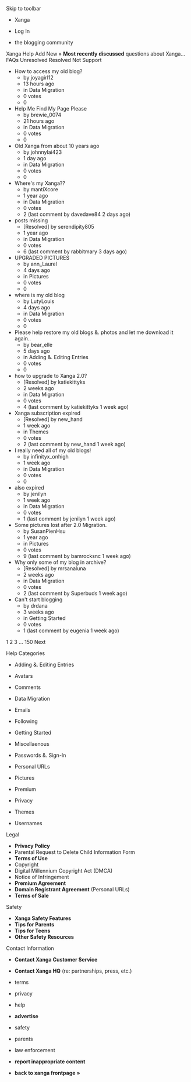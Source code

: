 Skip to toolbar

*   Xanga

*   Log In

*   the blogging community

Xanga Help Add New » **Most recently discussed** questions about Xanga… FAQs Unresolved Resolved Not Support

*   How to access my old blog?
    *   by joyagirl12
    *   13 hours ago
    *   in Data Migration
    *   0 votes
    *   0
*   Help Me Find My Page Please
    *   by brewie\_0074
    *   21 hours ago
    *   in Data Migration
    *   0 votes
    *   0
*   Old Xanga from about 10 years ago
    *   by johnnylai423
    *   1 day ago
    *   in Data Migration
    *   0 votes
    *   0
*   Where's my Xanga??
    *   by mantiXcore
    *   1 year ago
    *   in Data Migration
    *   0 votes
    *   2 (last comment by davedave84 2 days ago)
*   posts missing
    *   \[Resolved\] by serendipity805
    *   1 year ago
    *   in Data Migration
    *   0 votes
    *   6 (last comment by rabbitmary 3 days ago)
*   UPGRADED PICTURES
    *   by ann\_Laurel
    *   4 days ago
    *   in Pictures
    *   0 votes
    *   0
*   where is my old blog
    *   by LutyLouis
    *   4 days ago
    *   in Data Migration
    *   0 votes
    *   0
*   Please help restore my old blogs &. photos and let me download it again..
    *   by bear\_elle
    *   5 days ago
    *   in Adding &. Editing Entries
    *   0 votes
    *   0
*   how to upgrade to Xanga 2.0?
    *   \[Resolved\] by katiekittyks
    *   2 weeks ago
    *   in Data Migration
    *   0 votes
    *   4 (last comment by katiekittyks 1 week ago)
*   Xanga subscription expired
    *   \[Resolved\] by new\_hand
    *   1 week ago
    *   in Themes
    *   0 votes
    *   2 (last comment by new\_hand 1 week ago)
*   I really need all of my old blogs!
    *   by infinityx\_onhigh
    *   1 week ago
    *   in Data Migration
    *   0 votes
    *   0
*   also expired
    *   by jenilyn
    *   1 week ago
    *   in Data Migration
    *   0 votes
    *   1 (last comment by jenilyn 1 week ago)
*   Some pictures lost after 2.0 Migration.
    *   by SusanPienHsu
    *   1 year ago
    *   in Pictures
    *   0 votes
    *   9 (last comment by bamrocksnc 1 week ago)
*   Why only some of my blog in archive?
    *   \[Resolved\] by mrsanaluna
    *   2 weeks ago
    *   in Data Migration
    *   0 votes
    *   2 (last comment by Superbuds 1 week ago)
*   Can't start blogging
    *   by drdana
    *   3 weeks ago
    *   in Getting Started
    *   0 votes
    *   1 (last comment by eugenia 1 week ago)

1 2 3 ... 150 Next

Help Categories

*   Adding &. Editing Entries
*   Avatars
*   Comments
*   Data Migration
*   Emails
*   Following
*   Getting Started
*   Miscellaenous

*   Passwords &. Sign-In
*   Personal URLs
*   Pictures
*   Premium
*   Privacy
*   Themes
*   Usernames

Legal

*   **Privacy Policy**
*   Parental Request to Delete Child Information Form
*   **Terms of Use**
*   Copyright
*   Digital Millennium Copyright Act (DMCA)
*   Notice of Infringement
*   **Premium Agreement**
*   **Domain Registrant Agreement** (Personal URLs)
*   **Terms of Sale**

Safety

*   **Xanga Safety Features**
*   **Tips for Parents**
*   **Tips for Teens**
*   **Other Safety Resources**

Contact Information

*   **Contact Xanga Customer Service**
*   **Contact Xanga HQ** (re: partnerships, press, etc.)

*   terms
*   privacy
*   help
*   **advertise**

*   safety
*   parents
*   law enforcement
*   **report inappropriate content**

*   **back to xanga frontpage »**